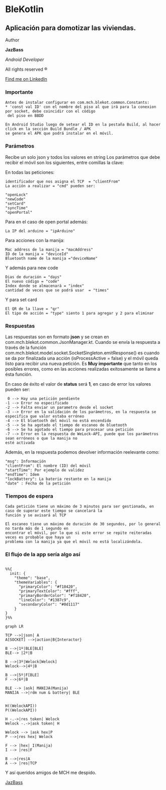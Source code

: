 # BleKotlin

## Aplicación para domotizar las viviendas.

Author

**JazBass**

*Android Developer*

All rights reserved ®

[Find me on LinkedIn](https://www.linkedin.com/in/jazbass/)

### Importante
```
Antes de instalar configurar en com.mch.blekot.common.Constants:
* 'const val ID' con el nombre del piso al que irá para la conexion por socket, debe coincidir con el código
 del piso en BBDD

En Android Studio luego de setear el ID en la pestaña Build, al hacer click en la sección Build Bundle / APK 
se genera el APK que podrá instalar en el móvil.
```
### Parámetros

Recibe un solo json y todos los valores en string
Los parámetros que debe recibir el móvil son los siguientes, entre comillas la clave:

En todas las peticiones:
```
identificador que nos asigna el TCP  = "clientFrom"  
La acción a realizar = "cmd" pueden ser:

"openLock"
"newCode"
"setCard"
"syncTime"
"openPortal"
```
Para en el caso de open portal además:
```
La IP del arduino = "ipArduino"
```
Para acciones con la manija:
```
Mac address de la manija = "macAddress"
ID de la manija = "deviceId"
Bluetooth name de la manija ="deviceName"
```
Y además para new code
```
Dias de duración = "days"
El nuevo código = "code"
Index donde se almacenará = "index"
cantidad de veces que se podrá usar  = "times"
```

Y para set card

 ```
El QR de la llave = "qr"
El tipo de acción = "type" siento 1 para agregar y 2 para eliminar
```

### Respuestas

Las respuestas son en formato **json** y se crean en com.mch.blekot.common.JsonManager.kt. Cuando se
envía la respuesta a través de la función com.mch.blekot.model.socket.SocketSingleton.emitResponse()
es cuando se da por finalizada una acción (isProcessActive = false) y el móvil queda listo para
recibir una nueva petición. Es **Muy importante** que tanto en los posibles errores, como en las
acciones realizadas exitosamente se llame a ésta función.

En caso de éxito el valor de **status** será **1**, en caso de error los valores pueden ser:

```
 0 --> Hay una petición pendiente
-1 --> Error no especificado
-2 --> Falta enviar un parametro desde el socket
-3 --> Error en la validación de los parámetros, en la respuesta se especifica que valor estaba erróneo 
-4 --> El bluetooth del móvil no está encendido
-5 --> Se ha agotado el tiempo de escaneo de bluetooth
-6 --> Se ha agotado el tiempo para procesar una petición
-7 --> Error en la respuesta de WeLock-API, puede que los parámetros sean erróneos o que la manija no 
esté activada
```

Además, en la respuesta podemos devolver información reelevante como:

```
"msg": Información
"clientFrom": El nombre (ID) del móvil
"startTime": Por ejemplo de validez
"endTime": Idem
"lockBattery": La bateria restante en la manija
"date" : Fecha de la petición
```


### Tiempos de espera
```
Cada petición tiene un máximo de 3 minutos para ser gestionada, en caso de superar este tiempo se cancelará la 
función y se avisará al TCP

El escaneo tiene un máximo de duración de 30 segundos, por lo general no tarda más de 1 segundo en 
encontrar el móvil, por lo que si este error se repite reiteradas veces es probable que haya un 
problema con la manija ya que el móvil no está localizándola.
```

### El flujo de la app sería algo así

```mermaid

%%{
  init: {
    "theme": "base",
    "themeVariables": {
      "primaryColor": "#f18420",
      "primaryTextColor": "#fff",
      "primaryBorderColor": "#f18420",
      "lineColor": "#1387c9",
      "secondaryColor": "#0d1117"
    }
}
}%%

graph LR

TCP -->|json| A
A[SOCKET] -->|action|B{Interactor}

B -->|1º|BLE[BLE]
BLE--> |2º|B

B -->|3º|Welock[Welock]
Welock-->|4º|B

B -->|5º|F[BLE]
F -->|6º|B

BLE --> |ask| MANIJA(Manija)
MANIJA -->|rdm num & battery| BLE


H((WelockAPI))
P((WelockAPI))

H -.->|res token| Welock
Welock -.->|ask token| H

Welock --> |ask hex|P
P -->|res hex| Welock

F --> |hex| I(Manija)
I --> |res|F

B -->|res|A
A --> |res|TCP
```
Y así queridos amigos de MCH me despido.

[JazBass](C:\Users\HP\Documents\AndroidStudioProjects\BleKot\app\src\main\res\drawable-v24\jazbass.jpeg)



